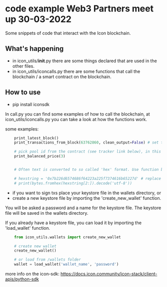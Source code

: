 # code example Web3 Partners meet up 30-03-2022

Some snippets of code that interact with the Icon blockchain.

## What's happening
- in icon_utils/__init__.py there are some things declared that are used in the other files.
- in icon_utils/iconcalls.py there are some functions that call the blockchain / a smart contract on the blockchain. 

## How to use
- pip install iconsdk

In call.py you can find some examples of how to call the blockchain, at icon_utils/iconcalls.py you can take a look at how the functions work.

some examples:
    
```python
    print_latest_block()
    print_transactions_from_block(63762860, clean_output=False) # set to True to have cleaner output

    # pick pool id from the contract (see tracker link below), in this case we use pool id 3
    print_balanced_price(3)


    # Often text is converted to so called 'hex' format. Use function below to convert back to text.

    # hexstring = '0x7b226d6574686f64223a225f7374616b65227d' # replace with your hexstring
    # print(bytes.fromhex(hexstring[2:]).decode('utf-8'))
```

- if you want to sign txs place your keystore file in the wallets directory, or
- create a new keystore file by importing the 'create_new_wallet' function.

You will be asked a password and a name for the keystore file. The keystore file will be saved in the wallets directory.

If you already have a keystore file, you can load it by importing the 'load_wallet' function.

```python
    from icon_utils.wallets import create_new_wallet

    # create new wallet
    create_new_wallet()

    # or load from /wallets folder
    wallet = load_wallet('wallet_name', 'password')
```







more info on the icon-sdk: https://docs.icon.community/icon-stack/client-apis/python-sdk